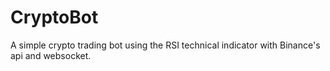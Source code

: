 # CryptoBot

A simple crypto trading bot using the RSI technical indicator with Binance's api and websocket.
